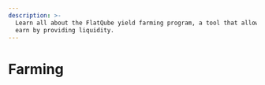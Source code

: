```yaml
---
description: >-
  Learn all about the FlatQube yield farming program, a tool that allows you to
  earn by providing liquidity.
---
```


# Farming

